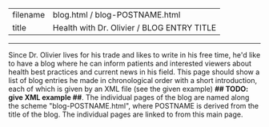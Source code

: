 |          |                                            |
|----------|--------------------------------------------|
| filename | blog.html / blog-POSTNAME.html             |
| title    | Health with Dr. Olivier / BLOG ENTRY TITLE |
---------------------------------------------------------

Since Dr. Olivier lives for his trade and likes to write in his free time, he'd like to have a blog where he can inform patients and interested viewers about health best practices and current news in his field. This page should show a list of blog entries he made in chronological order with a short introduction, each of which is given by an XML file (see the given example)  **## TODO: give XML example ##**. The individual pages of the blog are named along the scheme "blog-POSTNAME.html", where POSTNAME is derived from the title of the blog. The individual pages are linked to from this main page.
